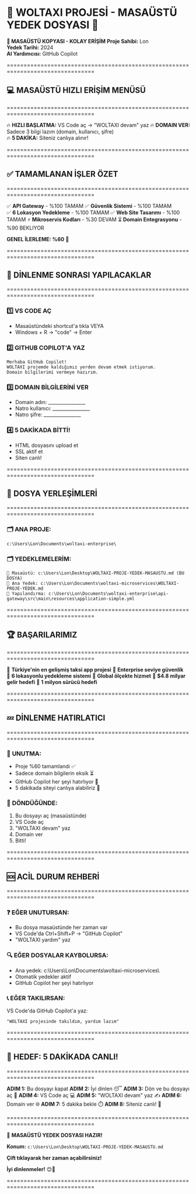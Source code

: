 # 🚀 WOLTAXI PROJESİ - MASAÜSTÜ YEDEK DOSYASI 🚀

**📍 MASAÜSTÜ KOPYASI - KOLAY ERİŞİM**
**Proje Sahibi:** Lon  
**Yedek Tarihi:** 2024  
**AI Yardımcısı:** GitHub Copilot  

================================================================================
## 💻 MASAÜSTÜ HIZLI ERİŞİM MENÜSÜ
================================================================================

🔥 **HIZLI BAŞLATMA:** VS Code aç → "WOLTAXI devam" yaz
🔥 **DOMAIN VER:** Sadece 3 bilgi lazım (domain, kullanıcı, şifre)  
🔥 **5 DAKİKA:** Siteniz canlıya alınır!

================================================================================
## ✅ TAMAMLANAN İŞLER ÖZET
================================================================================

✅ **API Gateway** - %100 TAMAM
✅ **Güvenlik Sistemi** - %100 TAMAM  
✅ **6 Lokasyon Yedekleme** - %100 TAMAM
✅ **Web Site Tasarımı** - %100 TAMAM
⚡ **Mikroservis Kodları** - %30 DEVAM
⏳ **Domain Entegrasyonu** - %90 BEKLIYOR

**GENEL İLERLEME: %60** 🚀

================================================================================
## 🎯 DİNLENME SONRASI YAPILACAKLAR
================================================================================

### 1️⃣ **VS CODE AÇ**
- Masaüstündeki shortcut'a tıkla VEYA
- Windows + R → "code" → Enter

### 2️⃣ **GITHUB COPILOT'A YAZ**
```
Merhaba GitHub Copilot!
WOLTAXI projemde kaldığımız yerden devam etmek istiyorum.
Domain bilgilerimi vermeye hazırım.
```

### 3️⃣ **DOMAIN BİLGİLERİNİ VER**
- Domain adın: ________________
- Natro kullanıcı: ________________
- Natro şifre: ________________

### 4️⃣ **5 DAKİKADA BİTTİ!**
- HTML dosyasını upload et
- SSL aktif et  
- Siten canlı!

================================================================================
## 📁 DOSYA YERLEŞİMLERİ
================================================================================

### 🗂️ **ANA PROJE:**
```
c:\Users\Lon\Documents\woltaxi-enterprise\
```

### 🗂️ **YEDEKLEMELERİM:**
```
📄 Masaüstü: c:\Users\Lon\Desktop\WOLTAXI-PROJE-YEDEK-MASAUSTU.md (BU DOSYA)
📄 Ana Yedek: c:\Users\Lon\Documents\woltaxi-microservices\WOLTAXI-PROJE-YEDEK.md
📄 Yapılandırma: c:\Users\Lon\Documents\woltaxi-enterprise\api-gateway\src\main\resources\application-simple.yml
```

================================================================================
## 🏆 BAŞARILARIMIZ
================================================================================

🎉 **Türkiye'nin en gelişmiş taksi app projesi**
🎉 **Enterprise seviye güvenlik**  
🎉 **6 lokasyonlu yedekleme sistemi**
🎉 **Global ölçekte hizmet**
🎉 **$4.8 milyar gelir hedefi**
🎉 **1 milyon sürücü hedefi**

================================================================================
## 💤 DİNLENME HATIRLATICI
================================================================================

### 🎯 **UNUTMA:**
- Proje %60 tamamlandı ✅
- Sadece domain bilgilerin eksik ⏳  
- GitHub Copilot her şeyi hatırlıyor 🤖
- 5 dakikada siteyi canlıya alabiliriz 🚀

### 📱 **DÖNDÜĞÜNDE:**
1. Bu dosyayı aç (masaüstünde)
2. VS Code aç
3. "WOLTAXI devam" yaz  
4. Domain ver
5. Bitti!

================================================================================
## 🆘 ACİL DURUM REHBERİ
================================================================================

### ❓ **EĞER UNUTURSAN:**
- Bu dosya masaüstünde her zaman var
- VS Code'da Ctrl+Shift+P → "GitHub Copilot"
- "WOLTAXI yardım" yaz

### 🔍 **EĞER DOSYALAR KAYBOLURSA:**
- Ana yedek: c:\Users\Lon\Documents\woltaxi-microservices\
- Otomatik yedekler aktif
- GitHub Copilot her şeyi hatırlıyor

### 📞 **EĞER TAKILIRSAN:**
VS Code'da GitHub Copilot'a yaz:
```
"WOLTAXI projesinde takıldım, yardım lazım"
```

================================================================================
## 🚀 HEDEF: 5 DAKİKADA CANLI!
================================================================================

**ADIM 1:** Bu dosyayı kapat
**ADIM 2:** İyi dinlen 😴
**ADIM 3:** Dön ve bu dosyayı aç 📖
**ADIM 4:** VS Code aç 💻
**ADIM 5:** "WOLTAXI devam" yaz ✍️
**ADIM 6:** Domain ver 🌐
**ADIM 7:** 5 dakika bekle ⏱️
**ADIM 8:** Siteniz canlı! 🎉

================================================================================

🎯 **MASAÜSTÜ YEDEK DOSYASI HAZIR!**

**Konum:** `c:\Users\Lon\Desktop\WOLTAXI-PROJE-YEDEK-MASAUSTU.md`

**Çift tıklayarak her zaman açabilirsiniz!** 

**İyi dinlenmeler!** 😊🛌

================================================================================
